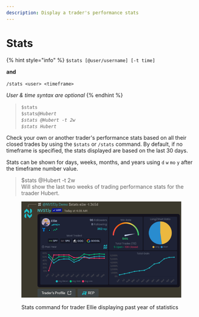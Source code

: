 ```yaml
---
description: Display a trader's performance stats
---
```


# Stats

{% hint style="info" %}
`$stats [@user/username] [-t time]`

**and**

`/stats <user> <timeframe>`

_User & time syntax are optional_
{% endhint %}

> `$stats`\
> `$stats`_`@Hubert`_ \
> _`$stats @Hubert -t 2w`_ \
> _`$stats Hubert`_

Check your own or another trader's performance stats based on all their closed trades by using the `$stats` or `/stats` command. By default, if no timeframe is specified, the stats displayed are based on the last 30 days.

Stats can be shown for days, weeks, months, and years using `d` `w` `mo` `y` after the timeframe number value.

> $stats @Hubert -t 2w\
> Will show the last two weeks of trading performance stats for the traader Hubert.

<figure><img src="../.gitbook/assets/image.png" alt=""><figcaption><p>Stats command for trader Ellie displaying past year of statistics</p></figcaption></figure>
